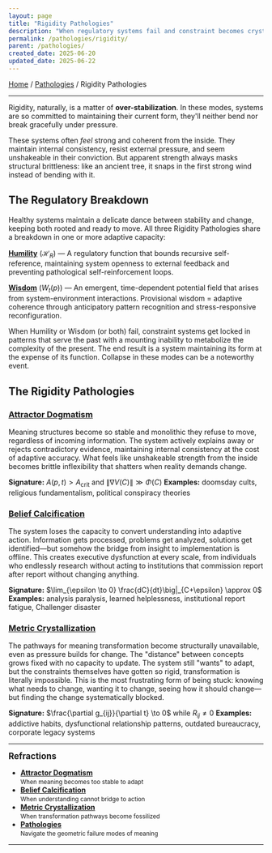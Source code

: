 ```yaml
---
layout: page
title: "Rigidity Pathologies"
description: "When regulatory systems fail and constraint becomes crystallized beyond adaptation"
permalink: /pathologies/rigidity/
parent: /pathologies/
created_date: 2025-06-20
updated_date: 2025-06-22
---
```


[Home](/) / [Pathologies](/pathologies/) / Rigidity Pathologies

--- 

Rigidity, naturally, is a matter of **over-stabilization**. In these modes, systems are so committed to maintaining their current form, they'll neither bend nor break gracefully under pressure.

These systems often *feel* strong and coherent from the inside. They maintain internal consistency, resist external pressure, and seem unshakeable in their conviction. But apparent strength always masks structural brittleness: like an ancient tree, it snaps in the first strong wind instead of bending with it.

## The Regulatory Breakdown

Healthy systems maintain a delicate dance between stability and change, keeping both rooted and ready to move. All three Rigidity Pathologies share a breakdown in one or more adaptive capacity:

**[Humility](/explanations/h/humility/)** ($\mathcal{H}_R$) — A regulatory function that bounds recursive self-reference, maintaining system openness to external feedback and preventing pathological self-reinforcement loops.

**[Wisdom](/explanations/w/wisdom/)** ($W_t(p)$) — An emergent, time-dependent potential field that arises from system-environment interactions. Provisional wisdom = adaptive coherence through anticipatory pattern recognition and stress-responsive reconfiguration.

When Humility or Wisdom (or both) fail, constraint systems get locked in patterns that serve the past with a mounting inability to metabolize the complexity of the present. The end result is a system maintaining its form at the expense of its function. Collapse in these modes can be a noteworthy event.

## The Rigidity Pathologies

### [Attractor Dogmatism](/pathologies/rigidity/attractor-dogmatism/)

Meaning structures become so stable and monolithic they refuse to move, regardless of incoming information. The system actively explains away or rejects contradictory evidence, maintaining internal consistency at the cost of adaptive accuracy. What feels like unshakeable strength from the inside becomes brittle inflexibility that shatters when reality demands change.

**Signature:** $A(p,t) > A_{\text{crit}}$ and $\|\nabla V(C)\| \gg \Phi(C)$
**Examples:** doomsday cults, religious fundamentalism, political conspiracy theories  

### [Belief Calcification](/pathologies/rigidity/belief-calcification/)

The system loses the capacity to convert understanding into adaptive action. Information gets processed, problems get analyzed, solutions get identified—but somehow the bridge from insight to implementation is offline. This creates executive dysfunction at every scale, from individuals who endlessly research without acting to institutions that commission report after report without changing anything.

**Signature:** $\lim_{\epsilon \to 0} \frac{dC}{dt}\big|_{C+\epsilon} \approx 0$
**Examples:** analysis paralysis, learned helplessness, institutional report fatigue, Challenger disaster

### [Metric Crystallization](/pathologies/rigidity/metric-crystallization/)

The pathways for meaning transformation become structurally unavailable, even as pressure builds for change. The "distance" between concepts grows fixed with no capacity to update. The system still "wants" to adapt, but the constraints themselves have gotten so rigid, transformation is literally impossible. This is the most frustrating form of being stuck: knowing what needs to change, wanting it to change, seeing how it should change—but finding the change systematically blocked.

**Signature:** $\frac{\partial g_{ij}}{\partial t} \to 0$ while $R_{ij} \neq 0$
**Examples:** addictive habits, dysfunctional relationship patterns, outdated bureaucracy, corporate legacy systems


---

**<big>Refractions</big>**

- **[Attractor Dogmatism](/pathologies/rigidity/attractor-dogmatism/)**  
  <small>When meaning becomes too stable to adapt</small>
- **[Belief Calcification](/pathologies/rigidity/belief-calcification/)**  
  <small>When understanding cannot bridge to action</small>
- **[Metric Crystallization](/pathologies/rigidity/metric-crystallization/)**  
  <small>When transformation pathways become fossilized</small>
- **[Pathologies](/pathologies/)**  
  <small>Navigate the geometric failure modes of meaning</small>

---